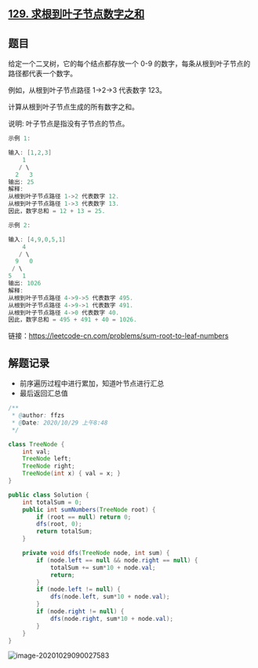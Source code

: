 ## [129. 求根到叶子节点数字之和](https://leetcode-cn.com/problems/sum-root-to-leaf-numbers/)

## 题目

给定一个二叉树，它的每个结点都存放一个 0-9 的数字，每条从根到叶子节点的路径都代表一个数字。

例如，从根到叶子节点路径 1->2->3 代表数字 123。

计算从根到叶子节点生成的所有数字之和。

说明: 叶子节点是指没有子节点的节点。

```java
示例 1:

输入: [1,2,3]
    1
   / \
  2   3
输出: 25
解释:
从根到叶子节点路径 1->2 代表数字 12.
从根到叶子节点路径 1->3 代表数字 13.
因此，数字总和 = 12 + 13 = 25.
```

```java
示例 2:

输入: [4,9,0,5,1]
    4
   / \
  9   0
 / \
5   1
输出: 1026
解释:
从根到叶子节点路径 4->9->5 代表数字 495.
从根到叶子节点路径 4->9->1 代表数字 491.
从根到叶子节点路径 4->0 代表数字 40.
因此，数字总和 = 495 + 491 + 40 = 1026.
```


链接：https://leetcode-cn.com/problems/sum-root-to-leaf-numbers

## 解题记录

+ 前序遍历过程中进行累加，知道叶节点进行汇总
+ 最后返回汇总值

```java
/**
 * @author: ffzs
 * @Date: 2020/10/29 上午8:48
 */

class TreeNode {
    int val;
    TreeNode left;
    TreeNode right;
    TreeNode(int x) { val = x; }
}

public class Solution {
    int totalSum = 0;
    public int sumNumbers(TreeNode root) {
        if (root == null) return 0;
        dfs(root, 0);
        return totalSum;
    }

    private void dfs(TreeNode node, int sum) {
        if (node.left == null && node.right == null) {
            totalSum += sum*10 + node.val;
            return;
        }
        if (node.left != null) {
            dfs(node.left, sum*10 + node.val);
        }
        if (node.right != null) {
            dfs(node.right, sum*10 + node.val);
        }
    }
}
```

![image-20201029090027583](https://gitee.com/ffzs/picture_go/raw/master/img/image-20201029090027583.png)